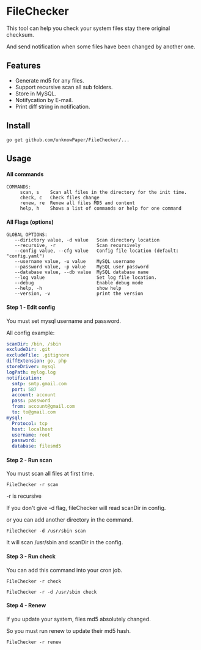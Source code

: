 # FileChecker

This tool can help you check your system files stay there original checksum.

And send notification when some files have been changed by another one.

## Features

* Generate md5 for any files.
* Support recursive scan all sub folders.
* Store in MySQL.
* Notifycation by E-mail.
* Print diff string in notification.

## Install

```
go get github.com/unknowPaper/FileChecker/...
```
## Usage

#### All commands
```
COMMANDS:
     scan, s    Scan all files in the directory for the init time.
     check, c   Check files change
     renew, re  Renew all files MD5 and content
     help, h    Shows a list of commands or help for one command
```

#### All Flags (options)
```
GLOBAL OPTIONS:
   --dirictory value, -d value   Scan directory location
   --recursive, -r               Scan recursively
   --config value, --cfg value   Config file location (default: "config.yaml")
   --username value, -u value    MySQL username
   --password value, -p value    MySQL user password
   --database value, --db value  MySQL database name
   --log value                   Set log file location.
   --debug                       Enable debug mode
   --help, -h                    show help
   --version, -v                 print the version
```

#### Step 1 - Edit config

You must set mysql username and password.

All config example:

```yaml
scanDir: /bin, /sbin
excludeDir: .git
excludeFile: .gitignore
diffExtension: go, php
storeDriver: mysql
logPath: mylog.log
notification:
  smtp: smtp.gmail.com
  port: 587
  account: account
  pass: password
  from: account@gmail.com
  to: to@gmail.com
mysql:
  Protocol: tcp
  host: localhost
  username: root
  password:
  database: filesmd5
```


#### Step 2 - Run scan

You must scan all files at first time.

```
FileChecker -r scan
```

-r is recursive

If you don't give -d flag, fileChecker will read scanDir in config.

or you can add another directory in the command.

```
FileChecker -d /usr/sbin scan
```
It will scan /usr/sbin and scanDir in the config.


#### Step 3 - Run check

You can add this command into your cron job.

```
FileChecker -r check
```

```
FileChecker -r -d /usr/sbin check
```

#### Step 4 - Renew

If you update your system, files md5 absolutely changed.

So you must run renew to update their md5 hash.

```
FileChecker -r renew
```